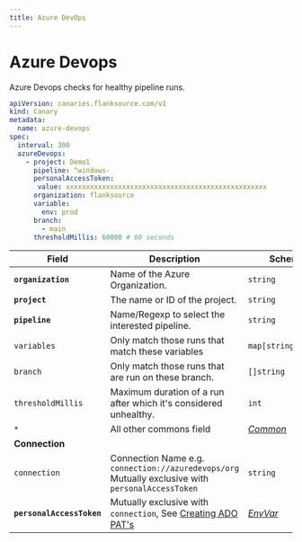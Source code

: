 ```yaml
---
title: Azure DevOps
---
```


# <Icon name="azure-devops"/> Azure Devops

<Standard/>

Azure Devops checks for healthy pipeline runs.

```yaml
apiVersion: canaries.flanksource.com/v1
kind: Canary
metadata:
  name: azure-devops
spec:
  interval: 300
  azureDevops:
    - project: Demo1
      pipeline: ^windows-
      personalAccessToken:
       value: xxxxxxxxxxxxxxxxxxxxxxxxxxxxxxxxxxxxxxxxxxxxxxxxxx
      organization: flanksource
      variable:
        env: prod
      branch:
        - main
      thresholdMillis: 60000 # 60 seconds
```

| Field                     | Description                                                  | Scheme                                            | Required |
| ------------------------- | ------------------------------------------------------------ | ------------------------------------------------- | -------- |
| **`organization`**        | Name of the Azure Organization.                              | `string`                                          | true     |
| **`project`**             | The name or ID of the project.                               | `string`                                          | true     |
| **`pipeline`**            | Name/Regexp to select the interested pipeline.               | `string`                                          | true     |
| `variables`               | Only match those runs that match these variables             | `map[string]string`                               |          |
| `branch`                  | Only match those runs that are run on these branch.          | `[]string`                                        |          |
| `thresholdMillis`         | Maximum duration of a run after which it's considered unhealthy. | `int`                                             |          |
| `*`                       | All other commons field                                      | [*Common*](common)                                |          |
| **Connection**            |                                                              |                                                   |          |
| `connection`              | Connection Name e.g. `connection://azuredevops/org` <br/>Mutually exclusive with `personalAccessToken` <br/><Commercial/> | `string`                                          |          |
| **`personalAccessToken`** | Mutually exclusive with `connection`, See [Creating ADO PAT's](https://learn.microsoft.com/en-us/azure/devops/organizations/accounts/use-personal-access-tokens-to-authenticate?view=azure-devops&tabs=Windows) | [*EnvVar*](../../concepts/authentication/#envvar) | true     |
